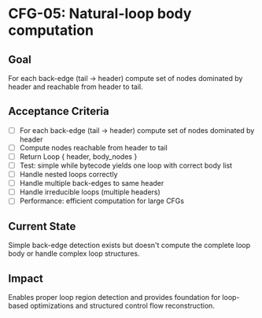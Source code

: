 # CFG-05: Natural-loop body computation

## Goal
For each back-edge (tail → header) compute set of nodes dominated by header and reachable from header to tail.

## Acceptance Criteria
- [ ] For each back-edge (tail → header) compute set of nodes dominated by header
- [ ] Compute nodes reachable from header to tail
- [ ] Return Loop { header, body_nodes }
- [ ] Test: simple while bytecode yields one loop with correct body list
- [ ] Handle nested loops correctly
- [ ] Handle multiple back-edges to same header
- [ ] Handle irreducible loops (multiple headers)
- [ ] Performance: efficient computation for large CFGs

## Current State
Simple back-edge detection exists but doesn't compute the complete loop body or handle complex loop structures.

## Impact
Enables proper loop region detection and provides foundation for loop-based optimizations and structured control flow reconstruction. 